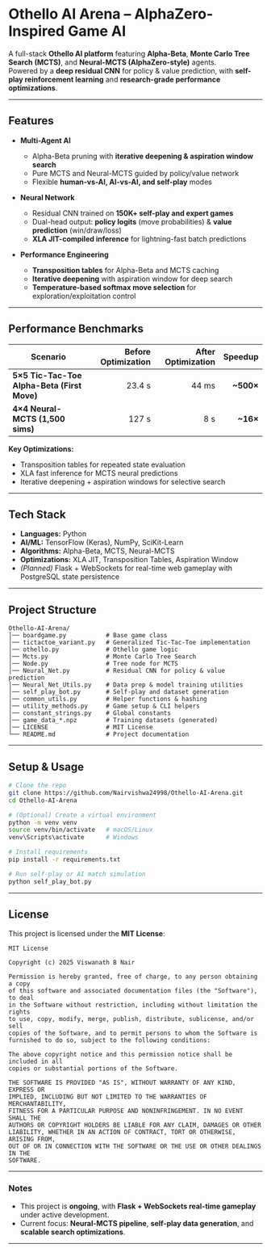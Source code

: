 # Othello AI Arena – AlphaZero-Inspired Game AI

A full-stack **Othello AI platform** featuring **Alpha-Beta**, **Monte Carlo Tree Search (MCTS)**, and **Neural-MCTS (AlphaZero-style)** agents.  
Powered by a **deep residual CNN** for policy & value prediction, with **self-play reinforcement learning** and **research-grade performance optimizations**.

---

## Features

- **Multi-Agent AI**  
  - Alpha-Beta pruning with **iterative deepening & aspiration window search**  
  - Pure MCTS and Neural-MCTS guided by policy/value network  
  - Flexible **human-vs-AI, AI-vs-AI, and self-play** modes

- **Neural Network**  
  - Residual CNN trained on **150K+ self-play and expert games**  
  - Dual-head output: **policy logits** (move probabilities) & **value prediction** (win/draw/loss)  
  - **XLA JIT-compiled inference** for lightning-fast batch predictions

- **Performance Engineering**  
  - **Transposition tables** for Alpha-Beta and MCTS caching  
  - **Iterative deepening** with aspiration window for deep search  
  - **Temperature-based softmax move selection** for exploration/exploitation control  

---

## Performance Benchmarks

| Scenario                                     | Before Optimization | After Optimization | Speedup  |
|---------------------------------------------|--------------------:|------------------:|--------:|
| **5×5 Tic-Tac-Toe Alpha-Beta (First Move)**  | 23.4 s              | 44 ms             | **~500×** |
| **4×4 Neural-MCTS (1,500 sims)**             | 127 s               | 8 s               | **~16×** |

**Key Optimizations:**  
- Transposition tables for repeated state evaluation  
- XLA fast inference for MCTS neural predictions  
- Iterative deepening + aspiration windows for selective search

---

## Tech Stack

- **Languages:** Python  
- **AI/ML:** TensorFlow (Keras), NumPy, SciKit-Learn  
- **Algorithms:** Alpha-Beta, MCTS, Neural-MCTS  
- **Optimizations:** XLA JIT, Transposition Tables, Aspiration Window  
- *(Planned)* Flask + WebSockets for real-time web gameplay with PostgreSQL state persistence

---

## Project Structure

```
Othello-AI-Arena/
│── boardgame.py           # Base game class
│── tictactoe_variant.py   # Generalized Tic-Tac-Toe implementation
│── othello.py             # Othello game logic
│── Mcts.py                # Monte Carlo Tree Search
│── Node.py                # Tree node for MCTS
│── Neural_Net.py          # Residual CNN for policy & value prediction
│── Neural_Net_Utils.py    # Data prep & model training utilities
│── self_play_bot.py       # Self-play and dataset generation
│── common_utils.py        # Helper functions & hashing
│── utility_methods.py     # Game setup & CLI helpers
│── constant_strings.py    # Global constants
│── game_data_*.npz        # Training datasets (generated)
│── LICENSE                # MIT License
└── README.md              # Project documentation
```

---

## Setup & Usage

```bash
# Clone the repo
git clone https://github.com/Nairvishwa24998/Othello-AI-Arena.git
cd Othello-AI-Arena

# (Optional) Create a virtual environment
python -m venv venv
source venv/bin/activate   # macOS/Linux
venv\Scripts\activate      # Windows

# Install requirements
pip install -r requirements.txt

# Run self-play or AI match simulation
python self_play_bot.py
```

---

## License

This project is licensed under the **MIT License**:

```
MIT License

Copyright (c) 2025 Viswanath B Nair

Permission is hereby granted, free of charge, to any person obtaining a copy
of this software and associated documentation files (the "Software"), to deal
in the Software without restriction, including without limitation the rights
to use, copy, modify, merge, publish, distribute, sublicense, and/or sell
copies of the Software, and to permit persons to whom the Software is
furnished to do so, subject to the following conditions:

The above copyright notice and this permission notice shall be included in all
copies or substantial portions of the Software.

THE SOFTWARE IS PROVIDED "AS IS", WITHOUT WARRANTY OF ANY KIND, EXPRESS OR
IMPLIED, INCLUDING BUT NOT LIMITED TO THE WARRANTIES OF MERCHANTABILITY,
FITNESS FOR A PARTICULAR PURPOSE AND NONINFRINGEMENT. IN NO EVENT SHALL THE
AUTHORS OR COPYRIGHT HOLDERS BE LIABLE FOR ANY CLAIM, DAMAGES OR OTHER
LIABILITY, WHETHER IN AN ACTION OF CONTRACT, TORT OR OTHERWISE, ARISING FROM,
OUT OF OR IN CONNECTION WITH THE SOFTWARE OR THE USE OR OTHER DEALINGS IN THE
SOFTWARE.
```

---

### Notes

- This project is **ongoing**, with **Flask + WebSockets real-time gameplay** under active development.  
- Current focus: **Neural-MCTS pipeline**, **self-play data generation**, and **scalable search optimizations**.

---
